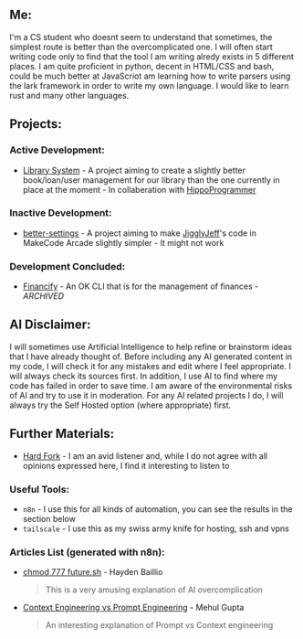 ## Me:

I'm a CS student who doesnt seem to understand that sometimes, the simplest route is better than the overcomplicated one. I will often start writing code only to find that the tool I am writing alredy exists in 5 different places. I am quite proficient in python, decent in HTML/CSS and bash, could be much better at JavaScriot  am learning how to write parsers using the lark framework in order to write my own language. I would like to learn rust and many other languages.

## Projects:

### Active Development:

 - [Library System](https://github.com/The-CS-Nerds/Library-System) - A project aiming to create a slightly better book/loan/user management for our library than the one currently in place at the moment - In collaberation with [HippoProgrammer](https://github.com/HippoProgrammer)

### Inactive Development:

- [better-settings](https://github.com/SuitablyMysterious/better-settings) - A project aiming to make [JigglyJeff](https://github.com/JigglyJeff)'s code in MakeCode Arcade slightly simpler - It might not work

### Development Concluded:

- [Financify](https://github.com/SuitablyMysterious/Financify) - An OK CLI that is for the management of finances - *ARCHIVED*

## AI Disclaimer:

I will sometimes use Artificial Intelligence to help refine or brainstorm ideas that I have already thought of. Before including any AI generated content in my code, I will check it for any mistakes and edit where I feel appropriate. I will always check its sources first. In addition, I use AI to find where my code has failed in order to save time. I am aware of the environmental risks of AI and try to use it in moderation. For any AI related projects I do, I will always try the Self Hosted option (where appropriate) first.

## Further Materials:

- [Hard Fork](https://www.nytimes.com/column/hard-fork) - I am an avid listener and, while I do not agree with all opinions expressed here, I find it interesting to listen to

### Useful Tools:

- `n8n` - I use this for all kinds of automation, you can see the results in the section below
- `tailscale` - I use this as my swiss army knife for hosting, ssh and vpns

### Articles List (generated with n8n):

- [chmod 777 future.sh](https://medium.com/@haydengpt/chmod-777-future-sh-645035b67419) - Hayden Baillio
  > This is a very amusing explanation of AI overcomplication
- [Context Engineering vs Prompt Engineering](https://medium.com/data-science-in-your-pocket/context-engineering-vs-prompt-engineering-379e9622e19d) - Mehul Gupta
  > An interesting explanation of Prompt vs Context engineering
